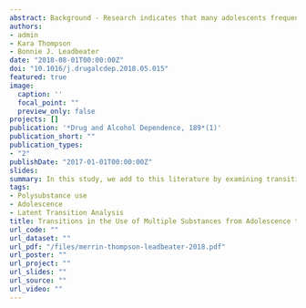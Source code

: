 ```yaml
---
abstract: Background - Research indicates that many adolescents frequently use multiple substances. This study examines stability and transitions in the use and co-use of multiple substances (cigarette, alcohol, marijuana, illicit drugs) from adolescence to young adulthood. Methods - Data were collected biennially from 662 youth in six assessments across ten years (2003–2013). We used latent class analysis (LCA) to classify youth by substances used at each wave and used latent transition analysis (LTA) to examine transition probabilities across waves. Results - At each wave, a three-class model best fit the data. Classes included a poly-use class, that had the highest probabilities of use among all substances, a co-use class, that had high probabilities of use of alcohol and marijuana, and an alcohol-dominate class that started with low probabilities of use among all substances but showed increasing probabilities of alcohol use, at later ages. LTA showed that the probability of remaining in the poly-use class was the most stable from one wave to the next, followed by the alcohol-dominate class, and the co- use class. The most transitions occurred for the co-use class, with more individuals transitioning to the poly-use class than to the alcohol-dominate class. Conclusions - Strong stability among adolescent substance use classes was found between waves. Transitions were typically to classes using more substances, although, transitions to use fewer substances was evident for some individuals. Distinguishing stable and transitioning classes of substance use and co-use provides opportunities for prevention and intervention to disrupt high-risk use classes.
authors:
- admin
- Kara Thompson
- Bonnie J. Leadbeater
date: "2018-08-01T00:00:00Z"
doi: "10.1016/j.drugalcdep.2018.05.015"
featured: true
image:
  caption: ''
  focal_point: ""
  preview_only: false
projects: []
publication: '*Drug and Alcohol Dependence, 189*(1)'
publication_short: ""
publication_types:
- "2"
publishDate: "2017-01-01T00:00:00Z"
slides: 
summary: In this study, we add to this literature by examining transitions among classes of four substances (i.e., cigarettes, binge drinking, mar- ijuana, and illicit drugs) in a large sample followed for a decade from adolescence (ages 12–18) to young adulthood (ages 22–28).
tags:
- Polysubstance use
- Adolescence
- Latent Transition Analysis 
title: Transitions in the Use of Multiple Substances from Adolescence to Young Adulthood
url_code: ""
url_dataset: ""
url_pdf: "/files/merrin-thompson-leadbeater-2018.pdf"
url_poster: ""
url_project: ""
url_slides: ""
url_source: ""
url_video: ""
---
```

